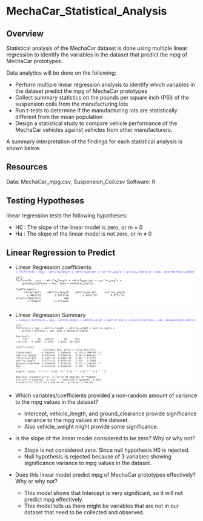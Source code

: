 # MechaCar_Statistical_Analysis

## Overview
Statistical analysis of the MechaCar dataset is done using multiple linear regression to identify the variables in the dataset that predict the mpg of MechaCar prototypes.

Data analytics will be done on the following:
  - Perform multiple linear regression analysis to identify which variables in the dataset predict the mpg of MechaCar prototypes
  - Collect summary statistics on the pounds per square inch (PSI) of the suspension coils from the manufacturing lots
  - Run t-tests to determine if the manufacturing lots are statistically different from the mean population
  - Design a statistical study to compare vehicle performance of the MechaCar vehicles against vehicles from other manufacturers. 
  
A summary interpretation of the findings for each statistical analysis is shown below.

## Resources
Data: MechaCar_mpg.csv, Suspension_Coil.csv
Software: R 

## Testing Hypotheses
  linear regression tests the following hypotheses:
   - H0 : The slope of the linear model is zero, or m = 0
   - Ha : The slope of the linear model is not zero, or m ≠ 0

## Linear Regression to Predict

  - Linear Regression coefficients:
  !["Coefficients"](./Images/linear_regression_coefs.png "linear regression coefficents")
  
  - Linear Regression Summary
  !["Summary"](./Images/linear_regression_summary.png "linear regression summary")
  
  
  - Which variables/coefficients provided a non-random amount of variance to the mpg values in the dataset?
    - Intercept, vehicle_length, and ground_clearance provide significance variance to the mpg values in the dataset. 
    - Also vehicle_weight might provide some significance.
	
  - Is the slope of the linear model considered to be zero? Why or why not?
    - Slope is not considered zero. Since null hypothesis H0 is rejected.
    - Null hypothesis is rejected because of 3 variables showing significance variance to mpg values in the dataset.
	
  - Does this linear model predict mpg of MechaCar prototypes effectively? Why or why not?
    - This model shows that Intercept is very significant, so it will not predict mpg effectively.
    - This model tells us there might be variables that are not in our dataset that need to be collected and observed.
